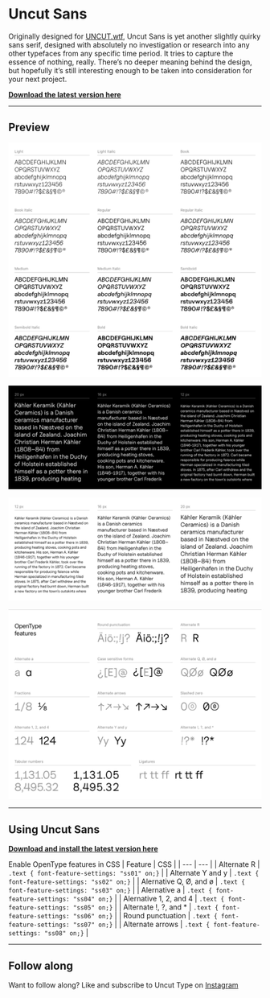 # Uncut Sans
Originally designed for [UNCUT.wtf](https://uncut.wtf/), Uncut Sans is yet another slightly quirky sans serif, designed with absolutely no investigation or research into any other typefaces from any specific time period. It tries to capture the essence of nothing, really. There’s no deeper meaning behind the design, but hopefully it’s still interesting enough to be taken into consideration for your next project.

[**Download the latest version here**](https://github.com/kaspernordkvist/uncut_sans/releases/latest)

------

## Preview

![Uncut Sans font preview](/misc/readme/preview_1.png)

![Uncut Sans font preview](/misc/readme/preview_2.png)

![Uncut Sans font preview](/misc/readme/preview_3.png)

![Uncut Sans font preview](/misc/readme/preview_4.png)

------

## Using Uncut Sans

[**Download and install the latest version here**](https://github.com/kaspernordkvist/uncut_sans/releases/latest)

Enable OpenType features in CSS
| Feature | CSS |
| --- | --- |
| Alternate R | `.text { font-feature-settings: "ss01" on;}` |
| Alternate Y and y | `.text { font-feature-settings: "ss02" on;}` |
| Alernative Q, Ø, and ø | `.text { font-feature-settings: "ss03" on;}` |
| Alernative a | `.text { font-feature-settings: "ss04" on;}` |
| Alernative 1, 2, and 4 | `.text { font-feature-settings: "ss05" on;}` |
| Alternate !, ?, and * | `.text { font-feature-settings: "ss06" on;}` |
| Round punctuation | `.text { font-feature-settings: "ss07" on;}` |
| Alternate arrows | `.text { font-feature-settings: "ss08" on;}` |

------

## Follow along

Want to follow along? Like and subscribe to Uncut Type on [Instagram](https://www.instagram.com/uncuttype/)
